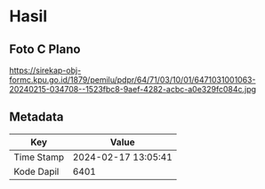 # Hasil

## Foto C Plano

https://sirekap-obj-formc.kpu.go.id/1879/pemilu/pdpr/64/71/03/10/01/6471031001063-20240215-034708--1523fbc8-9aef-4282-acbc-a0e329fc084c.jpg


## Metadata

| Key        | Value               |
| ---------- | ------------------- |
| Time Stamp | 2024-02-17 13:05:41 |
| Kode Dapil | 6401                |



